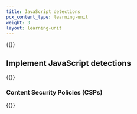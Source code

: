 ```yaml
---
title: JavaScript detections
pcx_content_type: learning-unit
weight: 3
layout: learning-unit
---
```


{{<render file="_javascript-detections-definition.md" productFolder="bots" withParameters="These detections are optional, but lead to greater overall accuracy." >}}

## Implement JavaScript detections

{{<render file="_javascript-detections-enable.md" productFolder="bots" >}}

### Content Security Policies (CSPs)

{{<render file="_javascript-detections-csp.md" productFolder="bots" >}}